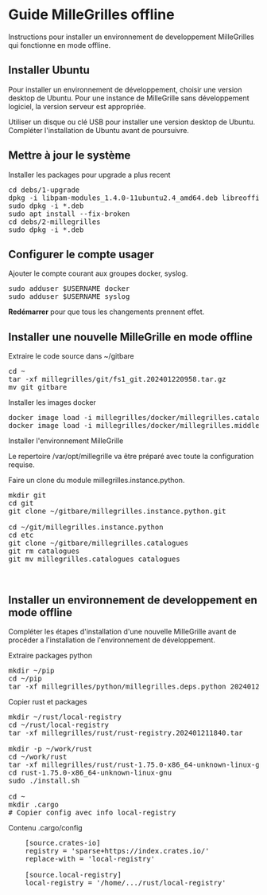 # Guide MilleGrilles offline

Instructions pour installer un environnement de developpement MilleGrilles
qui fonctionne en mode offline.

## Installer Ubuntu

Pour installer un environnement de développement, choisir une version desktop de Ubuntu.
Pour une instance de MilleGrille sans développement logiciel, la version serveur est appropriée. 

Utiliser un disque ou clé USB pour installer une version desktop de Ubuntu.
Compléter l'installation de Ubuntu avant de poursuivre.

## Mettre à jour le système

Installer les packages pour upgrade a plus recent
<pre>
cd debs/1-upgrade
dpkg -i libpam-modules_1.4.0-11ubuntu2.4_amd64.deb libreoffice-core_1%3a7.3.7-0ubuntu0.22.04.4_amd64.deb
sudo dpkg -i *.deb
sudo apt install --fix-broken
cd debs/2-millegrilles
sudo dpkg -i *.deb
</pre>

## Configurer le compte usager

Ajouter le compte courant aux groupes docker, syslog.

<pre>
sudo adduser $USERNAME docker
sudo adduser $USERNAME syslog
</pre>

**Redémarrer** pour que tous les changements prennent effet.

## Installer une nouvelle MilleGrille en mode offline

Extraire le code source dans ~/gitbare
<pre>
cd ~
tar -xf millegrilles/git/fs1_git.202401220958.tar.gz
mv git gitbare
</pre>

Installer les images docker
<pre>
docker image load -i millegrilles/docker/millegrilles.catalogues.x86_64.202401210744.tar
docker image load -i millegrilles/docker/millegrilles.middleware.x86_64.202401210738.tar
</pre>

Installer l'environnement MilleGrille

Le repertoire /var/opt/millegrille va être préparé avec toute la configuration requise.

Faire un clone du module millegrilles.instance.python.

<pre>
mkdir git
cd git
git clone ~/gitbare/millegrilles.instance.python.git

cd ~/git/millegrilles.instance.python
cd etc
git clone ~/gitbare/millegrilles.catalogues
git rm catalogues
git mv millegrilles.catalogues catalogues


</pre>

## Installer un environnement de developpement en mode offline

Compléter les étapes d'installation d'une nouvelle MilleGrille avant de procéder
a l'installation de l'environnement de développement.

Extraire packages python
<pre>
mkdir ~/pip
cd ~/pip
tar -xf millegrilles/python/millegrilles.deps.python_202401220825.tar
</pre>

Copier rust et packages
<pre>
mkdir ~/rust/local-registry
cd ~/rust/local-registry
tar -xf millegrilles/rust/rust-registry.202401211840.tar

mkdir -p ~/work/rust
cd ~/work/rust
tar -xf millegrilles/rust/rust-1.75.0-x86_64-unknown-linux-gnu.tar.gz
cd rust-1.75.0-x86_64-unknown-linux-gnu
sudo ./install.sh

cd ~
mkdir .cargo
# Copier config avec info local-registry
</pre>

Contenu .cargo/config
<pre>
    [source.crates-io]
    registry = 'sparse+https://index.crates.io/'
    replace-with = 'local-registry'

    [source.local-registry]
    local-registry = '/home/.../rust/local-registry'
</pre>
